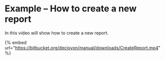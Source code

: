 # Example – How to create a new report

In this video will show how to create a new report.

{% embed url="https://bitbucket.org/decisyon/manual/downloads/CreateReport.mp4" %}



  


